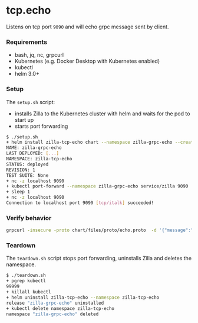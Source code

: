 # tcp.echo

Listens on tcp port `9090` and will echo grpc message sent by client.

### Requirements

- bash, jq, nc, grpcurl
- Kubernetes (e.g. Docker Desktop with Kubernetes enabled)
- kubectl
- helm 3.0+

### Setup

The `setup.sh` script:
- installs Zilla to the Kubernetes cluster with helm and waits for the pod to start up
- starts port forwarding

```bash
$ ./setup.sh
+ helm install zilla-tcp-echo chart --namespace zilla-grpc-echo --create-namespace --wait
NAME: zilla-grpc-echo
LAST DEPLOYED: [...]
NAMESPACE: zilla-tcp-echo
STATUS: deployed
REVISION: 1
TEST SUITE: None
+ nc -z localhost 9090
+ kubectl port-forward --namespace zilla-grpc-echo service/zilla 9090
+ sleep 1
+ nc -z localhost 9090
Connection to localhost port 9090 [tcp/italk] succeeded!
```

### Verify behavior

```bash
grpcurl -insecure -proto chart/files/proto/echo.proto  -d '{"message":"Hello World"}' localhost:9090 example.EchoService.EchoUnary
```

### Teardown

The `teardown.sh` script stops port forwarding, uninstalls Zilla and deletes the namespace.

```bash
$ ./teardown.sh
+ pgrep kubectl
99999
+ killall kubectl
+ helm uninstall zilla-tcp-echo --namespace zilla-tcp-echo
release "zilla-grpc-echo" uninstalled
+ kubectl delete namespace zilla-tcp-echo
namespace "zilla-grpc-echo" deleted
```
